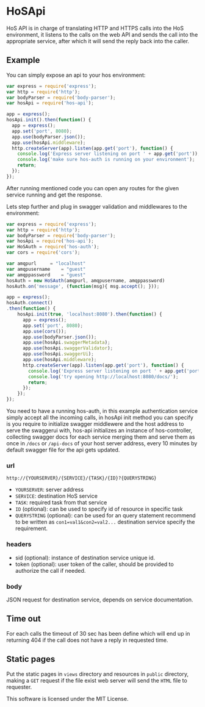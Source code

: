 # HoSApi

HoS API is in charge of translating HTTP and HTTPS calls into the HoS environment, it listens to the calls on the web API and sends the call into the appropriate service, after which it will send the reply back into the caller.

## Example

You can simply expose an api to your hos environment:

``` javascript
var express = require('express');
var http = require('http');
var bodyParser = require('body-parser');
var hosApi = require('hos-api');

app = express();
hosApi.init().then(function() {
  app = express();
  app.set('port', 8080);
  app.use(bodyParser.json());
  app.use(hosApi.middleware);
  http.createServer(app).listen(app.get('port'), function() {
    console.log('Express server listening on port ' + app.get('port'));
    console.log('make sure hos-auth is running on your environment');
    return;
  });
});
```
After running mentioned code you can open any routes for the given service running and get the response.

Lets step further and plug in swagger validation and middlewares to the environment:

``` javascript
var express = require('express');
var http = require('http');
var bodyParser = require('body-parser');
var hosApi = require('hos-api');
var HoSAuth = require('hos-auth');
var cors = require('cors');

var amqpurl     = "localhost"
var amqpusername    = "guest"
var amqppassword    = "guest"
hosAuth = new HoSAuth(amqpurl, amqpusername, amqppassword)
hosAuth.on('message', (function(msg){ msg.accept(); }));

app = express();
hosAuth.connect()
.then(function() {
    hosApi.init(true, 'localhost:8080').then(function() {
      app = express();
      app.set('port', 8080);
      app.use(cors());
      app.use(bodyParser.json());
      app.use(hosApi.swaggerMetadata);
      app.use(hosApi.swaggerValidator);
      app.use(hosApi.swaggerUi);
      app.use(hosApi.middleware);
      http.createServer(app).listen(app.get('port'), function() {
        console.log('Express server listening on port ' + app.get('port'));
        console.log('try opening http://localhost:8080/docs/');
        return;
      });
    });
});
```

You need to have a running hos-auth, in this example authentication service simply accept all the incoming calls, in hosApi init method you can specify is you require to initialize swagger middlewere and the host address to serve the swaggerui with, hos-api initializes an instance of hos-controller, collecting swagger docs for each service merging them and serve them as once in `/docs` or `/api-docs` of your host server address, every 10 minutes by default swagger file for the api gets updated.

### url

`http://{YOURSERVER}/{SERVICE}/{TASK}/{ID}?{QUERYSTRING}`

- `YOURSERVER`: server address
- `SERVICE`: destination HoS service
- `TASK`: required task from that service
- `ID` (optional): can be used to specify id of resource in specific task
- `QUERYSTRING` (optional): can be used for an query statement recommend to be written as `con1=val1&con2=val2...` destination service specify the requirement.

### headers

- sid (optional): instance of destination service unique id.
- token (optional): user token of the caller, should be provided to authorize the call if needed.

### body

JSON request for destination service, depends on service documentation.

## Time out

For each calls the timeout of 30 sec has been define which will end up in returning 404 if the call does not have a reply in requested time.

## Static pages

Put the static pages in `views` directory and resources in `public` directory, making a `GET` request if the file exist web server will send the `HTML` file to requester.

This software is licensed under the MIT License.

